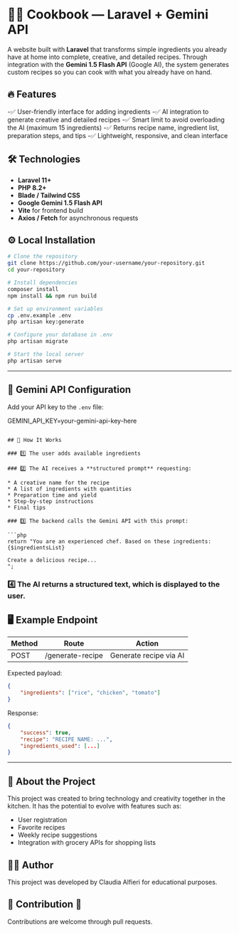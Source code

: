 

# 🧑‍🍳 Cookbook — Laravel + Gemini API

A website built with **Laravel** that transforms simple ingredients you already have at home into complete, creative, and detailed recipes. Through integration with the **Gemini 1.5 Flash API** (Google AI), the system generates custom recipes so you can cook with what you already have on hand.


## 🔥 Features

-✅ User-friendly interface for adding ingredients
-✅ AI integration to generate creative and detailed recipes
-✅ Smart limit to avoid overloading the AI (maximum 15 ingredients)
-✅ Returns recipe name, ingredient list, preparation steps, and tips
-✅ Lightweight, responsive, and clean interface


## 🛠️ Technologies

* **Laravel 11+**
* **PHP 8.2+**
* **Blade / Tailwind CSS**
* **Google Gemini 1.5 Flash API**
* **Vite** for frontend build
* **Axios / Fetch** for asynchronous requests

## ⚙️ Local Installation

```bash
# Clone the repository
git clone https://github.com/your-username/your-repository.git
cd your-repository

# Install dependencies
composer install
npm install && npm run build

# Set up environment variables
cp .env.example .env
php artisan key:generate

# Configure your database in .env
php artisan migrate

# Start the local server
php artisan serve
```
---

## 🔑 Gemini API Configuration

Add your API key to the `.env` file:

GEMINI_API_KEY=your-gemini-api-key-here
```

## 🚀 How It Works

### 1️⃣ The user adds available ingredients

### 2️⃣ The AI receives a **structured prompt** requesting:

* A creative name for the recipe
* A list of ingredients with quantities
* Preparation time and yield
* Step-by-step instructions
* Final tips

### 3️⃣ The backend calls the Gemini API with this prompt:

```php
return "You are an experienced chef. Based on these ingredients: {$ingredientsList}

Create a delicious recipe...
";
```

### 4️⃣ The AI returns a structured text, which is displayed to the user.


## 🖥️ Example Endpoint

| Method | Route            | Action                 |
| ------ | ---------------- | ---------------------- |
| POST   | /generate-recipe | Generate recipe via AI |

Expected payload:

```json
{
    "ingredients": ["rice", "chicken", "tomato"]
}
```

Response:

```json
{
    "success": true,
    "recipe": "RECIPE NAME: ...",
    "ingredients_used": [...]
}
```
---

## 🙋 About the Project

This project was created to bring technology and creativity together in the kitchen. It has the potential to evolve with features such as:

* User registration
* Favorite recipes
* Weekly recipe suggestions
* Integration with grocery APIs for shopping lists
  
## 👨‍💻 Author

This project was developed by Claudia Alfieri for educational purposes.


## 📝 Contribution 🤝

Contributions are welcome through pull requests.
